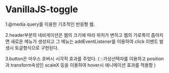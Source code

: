 # VanillaJS-toggle

1.@media query를 이용한 기초적인 반응형 웹.


2.header부분의  네비게이션은 웹의 크기에 따라 위치가 변하고 웹의 가로폭이 좁아지면 새로운 메뉴가 생성되고 그 메뉴는 addEventListener를 이용하여 click 이벤트 발생시 토글형식으로 구현된다.


3.button은 마우스 호버시 시각적 효과를 주었다. ( ::가상선택자를 이용하고  position과 transform속성인 scaleX 등을 이용하여 hover시 애니메이션 효과를 적용함 ) 
